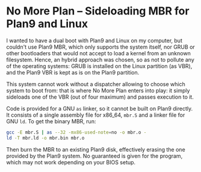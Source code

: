 # No More Plan – Sideloading MBR for Plan9 and Linux

I wanted to have a dual boot with Plan9 and Linux on my computer, but couldn't use Plan9 MBR, which only supports the system itself, nor GRUB or other bootloaders that would not accept to load a kernel from an unknown filesystem. Hence, an hybrid approach was chosen, so as not to pollute any of the operating systems: GRUB is installed on the Linux partition (as VBR), and the Plan9 VBR is kept as is on the Plan9 partition.

This system cannot work without a dispatcher allowing to choose which system to boot from: that is where No More Plan enters into play: it simply sideloads one of the VBR (out of four maximum) and passes execution to it.

Code is provided for a GNU `as` linker, so it cannot be built on Plan9 directly. It consists of a single assembly file for x86_64, `mbr.S` and a linker file for GNU `ld`. To get the binary MBR, run:

```bash
gcc -E mbr.S | as --32 -mx86-used-note=no -o mbr.o -
ld -T mbr.ld -o mbr.bin mbr.o
```

Then burn the MBR to an existing Plan9 disk, effectively erasing the one provided by the Plan9 system. No guaranteed is given for the program, which may not work depending on your BIOS setup.
